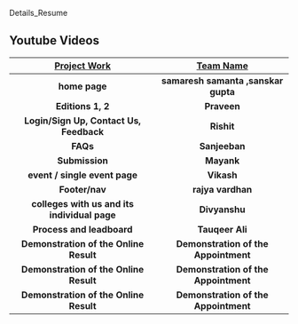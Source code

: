 Details_Resume

## Youtube Videos

   | [Project Work](https://youtu.be/onzjlKyN5iI) | [Team Name](https://www.youtube.com/watch?v=3ckUMhZOENI&t=97s) | 
| :------------------------------------------------------------------------------------------: | :------------------------------------------------------------------------------------------: | 
|                    **home page**                    |                        **samaresh samanta ,sanskar gupta**                       | | 
|                    **Editions 1, 2**                    |                        **Praveen**                       |
|                    **Login/Sign Up, Contact Us, Feedback**                    |                        **Rishit**                       |
|                    **FAQs**                    |                        **Sanjeeban**                       |
|                    **Submission**                    |                        **Mayank**                       |
|                    **event / single event page**                    |                        **Vikash**                       |
|                    **Footer/nav**                    |                        **rajya vardhan**                       |
|                    **colleges with us and its individual page**                    |                        **Divyanshu**                       |
|                    **Process and leadboard**                    |                        **Tauqeer Ali**                       |
|                    **Demonstration of the Online Result**                    |                        **Demonstration of the Appointment**                       |
|                    **Demonstration of the Online Result**                    |                        **Demonstration of the Appointment**                       |
|                    **Demonstration of the Online Result**                    |                        **Demonstration of the Appointment**                       |

